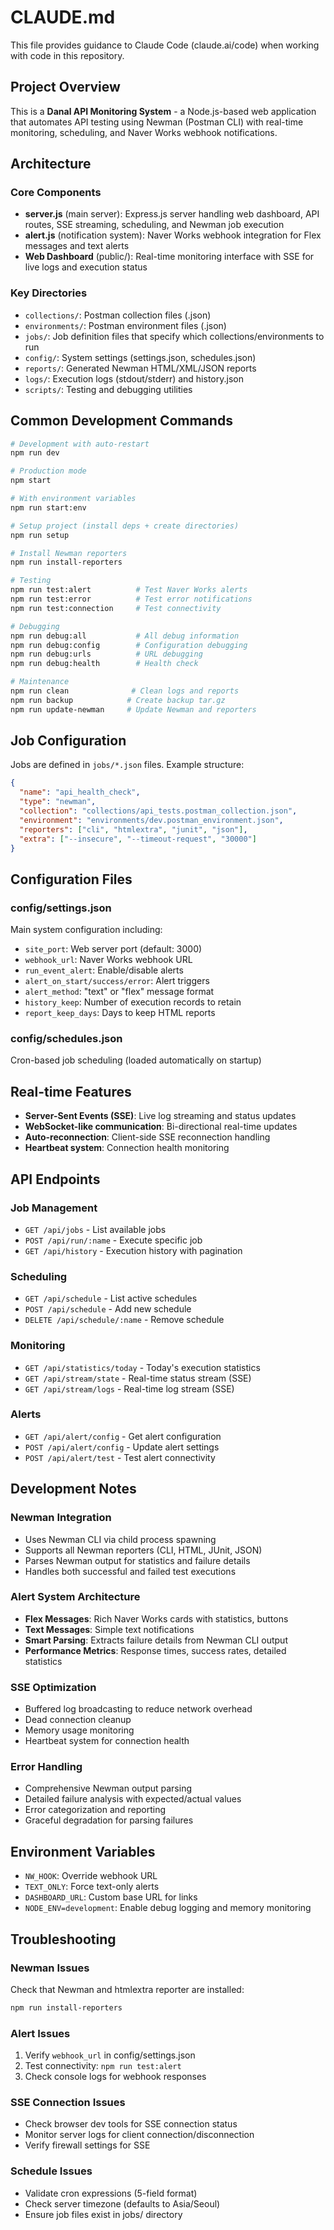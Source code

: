 # CLAUDE.md

This file provides guidance to Claude Code (claude.ai/code) when working with code in this repository.

## Project Overview

This is a **Danal API Monitoring System** - a Node.js-based web application that automates API testing using Newman (Postman CLI) with real-time monitoring, scheduling, and Naver Works webhook notifications.

## Architecture

### Core Components

- **server.js** (main server): Express.js server handling web dashboard, API routes, SSE streaming, scheduling, and Newman job execution
- **alert.js** (notification system): Naver Works webhook integration for Flex messages and text alerts
- **Web Dashboard** (public/): Real-time monitoring interface with SSE for live logs and execution status

### Key Directories

- `collections/`: Postman collection files (.json)
- `environments/`: Postman environment files (.json) 
- `jobs/`: Job definition files that specify which collections/environments to run
- `config/`: System settings (settings.json, schedules.json)
- `reports/`: Generated Newman HTML/XML/JSON reports
- `logs/`: Execution logs (stdout/stderr) and history.json
- `scripts/`: Testing and debugging utilities

## Common Development Commands

```bash
# Development with auto-restart
npm run dev

# Production mode
npm start

# With environment variables
npm run start:env

# Setup project (install deps + create directories)
npm run setup

# Install Newman reporters
npm run install-reporters

# Testing
npm run test:alert          # Test Naver Works alerts
npm run test:error          # Test error notifications
npm run test:connection     # Test connectivity

# Debugging
npm run debug:all           # All debug information
npm run debug:config        # Configuration debugging
npm run debug:urls          # URL debugging
npm run debug:health        # Health check

# Maintenance
npm run clean              # Clean logs and reports
npm run backup            # Create backup tar.gz
npm run update-newman     # Update Newman and reporters
```

## Job Configuration

Jobs are defined in `jobs/*.json` files. Example structure:

```json
{
  "name": "api_health_check",
  "type": "newman",
  "collection": "collections/api_tests.postman_collection.json",
  "environment": "environments/dev.postman_environment.json",
  "reporters": ["cli", "htmlextra", "junit", "json"],
  "extra": ["--insecure", "--timeout-request", "30000"]
}
```

## Configuration Files

### config/settings.json
Main system configuration including:
- `site_port`: Web server port (default: 3000)
- `webhook_url`: Naver Works webhook URL
- `run_event_alert`: Enable/disable alerts
- `alert_on_start/success/error`: Alert triggers
- `alert_method`: "text" or "flex" message format
- `history_keep`: Number of execution records to retain
- `report_keep_days`: Days to keep HTML reports

### config/schedules.json
Cron-based job scheduling (loaded automatically on startup)

## Real-time Features

- **Server-Sent Events (SSE)**: Live log streaming and status updates
- **WebSocket-like communication**: Bi-directional real-time updates
- **Auto-reconnection**: Client-side SSE reconnection handling
- **Heartbeat system**: Connection health monitoring

## API Endpoints

### Job Management
- `GET /api/jobs` - List available jobs
- `POST /api/run/:name` - Execute specific job
- `GET /api/history` - Execution history with pagination

### Scheduling
- `GET /api/schedule` - List active schedules
- `POST /api/schedule` - Add new schedule
- `DELETE /api/schedule/:name` - Remove schedule

### Monitoring  
- `GET /api/statistics/today` - Today's execution statistics
- `GET /api/stream/state` - Real-time status stream (SSE)
- `GET /api/stream/logs` - Real-time log stream (SSE)

### Alerts
- `GET /api/alert/config` - Get alert configuration
- `POST /api/alert/config` - Update alert settings
- `POST /api/alert/test` - Test alert connectivity

## Development Notes

### Newman Integration
- Uses Newman CLI via child process spawning
- Supports all Newman reporters (CLI, HTML, JUnit, JSON)
- Parses Newman output for statistics and failure details
- Handles both successful and failed test executions

### Alert System Architecture
- **Flex Messages**: Rich Naver Works cards with statistics, buttons
- **Text Messages**: Simple text notifications
- **Smart Parsing**: Extracts failure details from Newman CLI output
- **Performance Metrics**: Response times, success rates, detailed statistics

### SSE Optimization
- Buffered log broadcasting to reduce network overhead
- Dead connection cleanup
- Memory usage monitoring
- Heartbeat system for connection health

### Error Handling
- Comprehensive Newman output parsing
- Detailed failure analysis with expected/actual values
- Error categorization and reporting
- Graceful degradation for parsing failures

## Environment Variables

- `NW_HOOK`: Override webhook URL
- `TEXT_ONLY`: Force text-only alerts
- `DASHBOARD_URL`: Custom base URL for links
- `NODE_ENV=development`: Enable debug logging and memory monitoring

## Troubleshooting

### Newman Issues
Check that Newman and htmlextra reporter are installed:
```bash
npm run install-reporters
```

### Alert Issues
1. Verify `webhook_url` in config/settings.json
2. Test connectivity: `npm run test:alert`
3. Check console logs for webhook responses

### SSE Connection Issues
- Check browser dev tools for SSE connection status
- Monitor server logs for client connection/disconnection
- Verify firewall settings for SSE

### Schedule Issues
- Validate cron expressions (5-field format)
- Check server timezone (defaults to Asia/Seoul)
- Ensure job files exist in jobs/ directory
